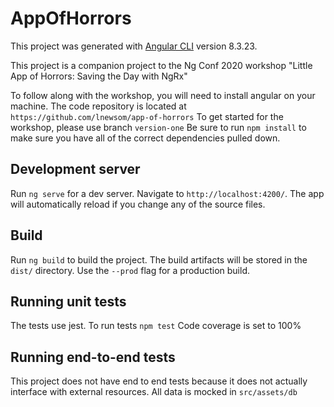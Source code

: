 # AppOfHorrors

This project was generated with [Angular CLI](https://github.com/angular/angular-cli) version 8.3.23.

This project is a companion project to the Ng Conf 2020 workshop "Little App of Horrors: Saving the Day with NgRx"

To follow along with the workshop, you will need to install angular on your machine.
The code repository is located at `https://github.com/lnewsom/app-of-horrors`
To get started for the workshop, please use branch `version-one`
Be sure to run `npm install` to make sure you have all of the correct dependencies pulled down. 

## Development server

Run `ng serve` for a dev server. Navigate to `http://localhost:4200/`. The app will automatically reload if you change any of the source files.

## Build

Run `ng build` to build the project. The build artifacts will be stored in the `dist/` directory. Use the `--prod` flag for a production build.

## Running unit tests

The tests use jest. To run tests `npm test` 
Code coverage is set to 100%

## Running end-to-end tests

This project does not have end to end tests because it does not actually interface with external resources. All data is mocked in `src/assets/db`
